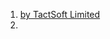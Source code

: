 1. [by TactSoft Limited](https://www.youtube.com/playlist?list=PL1AL6gEQcOo-lotgLpqaaliobd-x-W5Hu)
2. 